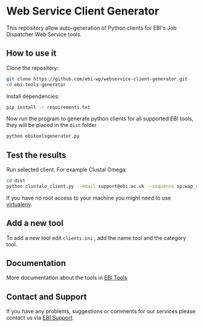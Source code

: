 # Web Service Client Generator

This repository allow auto-generation of Python clients for EBI's Job Dispatcher Web Service tools.

## How to use it

Clone the repository:

```bash
git clone https://github.com/ebi-wp/webservice-client-generator.git
cd ebi-tools-generator
```

Install dependencies:

```bash
pip install -r requirements.txt
```

Now run the program to generate python clients for all supported EBI tools, they will be placed in the `dist` folder

```bash
python ebitoolsgenerator.py
```

## Test the results

Run selected client. For example Clustal Omega:

```bash
cd dist
python clustalo_client.py --email support@ebi.ac.uk --sequence sp:wap_rat,sp:wap_mouse,sp:wap_pig
```

If you have no root access to your machine you might need to use [virtualenv](http://docs.python-guide.org/en/latest/dev/virtualenvs/).

## Add a new tool

To add a new tool edit `clients.ini` , add the name tool and the category tool.

## Documentation

More documentation about the tools in [EBI Tools](https://www.ebi.ac.uk/seqdb/confluence/display/WEBSERVICES/EMBL-EBI+Web+Services)


## Contact and Support

If you have any problems, suggestions or comments for our services please
contact us via [EBI Support](http://www.ebi.ac.uk/support/index.php?query=WebServices).
